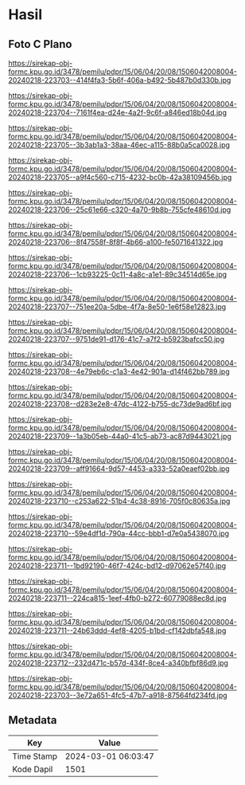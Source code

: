# Hasil

## Foto C Plano

https://sirekap-obj-formc.kpu.go.id/3478/pemilu/pdpr/15/06/04/20/08/1506042008004-20240218-223703--414f4fa3-5b6f-406a-b492-5b487b0d330b.jpg

https://sirekap-obj-formc.kpu.go.id/3478/pemilu/pdpr/15/06/04/20/08/1506042008004-20240218-223704--7161f4ea-d24e-4a2f-9c6f-a846ed18b04d.jpg

https://sirekap-obj-formc.kpu.go.id/3478/pemilu/pdpr/15/06/04/20/08/1506042008004-20240218-223705--3b3ab1a3-38aa-46ec-a115-88b0a5ca0028.jpg

https://sirekap-obj-formc.kpu.go.id/3478/pemilu/pdpr/15/06/04/20/08/1506042008004-20240218-223705--a9f4c560-c715-4232-bc0b-42a38109456b.jpg

https://sirekap-obj-formc.kpu.go.id/3478/pemilu/pdpr/15/06/04/20/08/1506042008004-20240218-223706--25c61e66-c320-4a70-9b8b-755cfe48610d.jpg

https://sirekap-obj-formc.kpu.go.id/3478/pemilu/pdpr/15/06/04/20/08/1506042008004-20240218-223706--8f47558f-8f8f-4b66-a100-fe5071641322.jpg

https://sirekap-obj-formc.kpu.go.id/3478/pemilu/pdpr/15/06/04/20/08/1506042008004-20240218-223706--1cb93225-0c11-4a8c-a1e1-89c34514d65e.jpg

https://sirekap-obj-formc.kpu.go.id/3478/pemilu/pdpr/15/06/04/20/08/1506042008004-20240218-223707--751ee20a-5dbe-4f7a-8e50-1e6f58e12823.jpg

https://sirekap-obj-formc.kpu.go.id/3478/pemilu/pdpr/15/06/04/20/08/1506042008004-20240218-223707--9751de91-d176-41c7-a7f2-b5923bafcc50.jpg

https://sirekap-obj-formc.kpu.go.id/3478/pemilu/pdpr/15/06/04/20/08/1506042008004-20240218-223708--4e79eb6c-c1a3-4e42-901a-d14f462bb789.jpg

https://sirekap-obj-formc.kpu.go.id/3478/pemilu/pdpr/15/06/04/20/08/1506042008004-20240218-223708--d283e2e8-47dc-4122-b755-dc73de9ad6bf.jpg

https://sirekap-obj-formc.kpu.go.id/3478/pemilu/pdpr/15/06/04/20/08/1506042008004-20240218-223709--1a3b05eb-44a0-41c5-ab73-ac87d9443021.jpg

https://sirekap-obj-formc.kpu.go.id/3478/pemilu/pdpr/15/06/04/20/08/1506042008004-20240218-223709--aff91664-9d57-4453-a333-52a0eaef02bb.jpg

https://sirekap-obj-formc.kpu.go.id/3478/pemilu/pdpr/15/06/04/20/08/1506042008004-20240218-223710--c253a622-51b4-4c38-8916-705f0c80635a.jpg

https://sirekap-obj-formc.kpu.go.id/3478/pemilu/pdpr/15/06/04/20/08/1506042008004-20240218-223710--59e4df1d-790a-44cc-bbb1-d7e0a5438070.jpg

https://sirekap-obj-formc.kpu.go.id/3478/pemilu/pdpr/15/06/04/20/08/1506042008004-20240218-223711--1bd92190-46f7-424c-bd12-d97062e57f40.jpg

https://sirekap-obj-formc.kpu.go.id/3478/pemilu/pdpr/15/06/04/20/08/1506042008004-20240218-223711--224ca815-1eef-4fb0-b272-60779088ec8d.jpg

https://sirekap-obj-formc.kpu.go.id/3478/pemilu/pdpr/15/06/04/20/08/1506042008004-20240218-223711--24b63ddd-4ef8-4205-b1bd-cf142dbfa548.jpg

https://sirekap-obj-formc.kpu.go.id/3478/pemilu/pdpr/15/06/04/20/08/1506042008004-20240218-223712--232d471c-b57d-434f-8ce4-a340bfbf86d9.jpg

https://sirekap-obj-formc.kpu.go.id/3478/pemilu/pdpr/15/06/04/20/08/1506042008004-20240218-223703--3e72a651-4fc5-47b7-a918-87564fd234fd.jpg


## Metadata

| Key        | Value               |
| ---------- | ------------------- |
| Time Stamp | 2024-03-01 06:03:47 |
| Kode Dapil | 1501                |



